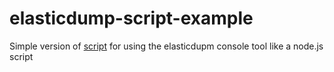 # elasticdump-script-example

Simple version of [script](https://github.com/elasticsearch-dump/elasticsearch-dump/blob/master/bin/elasticdump) for using the elasticdupm console tool like a node.js script
